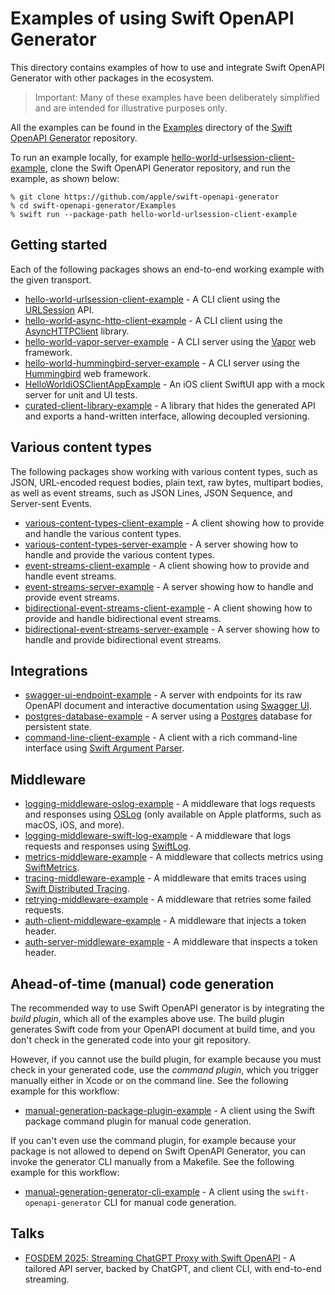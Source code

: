 # Examples of using Swift OpenAPI Generator

This directory contains examples of how to use and
integrate Swift OpenAPI Generator with other packages in the ecosystem.

> Important: Many of these examples have been deliberately simplified and are intended for illustrative purposes only.

All the examples can be found in the [Examples](https://github.com/apple/swift-openapi-generator/tree/main/Examples) directory of the [Swift OpenAPI Generator](https://github.com/apple/swift-openapi-generator) repository.

To run an example locally, for example [hello-world-urlsession-client-example](https://github.com/apple/swift-openapi-generator/tree/main/Examples/hello-world-urlsession-client-example), clone the Swift OpenAPI Generator repository, and run the example, as shown below:

```console
% git clone https://github.com/apple/swift-openapi-generator
% cd swift-openapi-generator/Examples
% swift run --package-path hello-world-urlsession-client-example
```

## Getting started

Each of the following packages shows an end-to-end working example with the given transport.

- [hello-world-urlsession-client-example](./hello-world-urlsession-client-example) - A CLI client using the [URLSession](https://developer.apple.com/documentation/foundation/urlsession) API.
- [hello-world-async-http-client-example](./hello-world-async-http-client-example) - A CLI client using the [AsyncHTTPClient](https://github.com/swift-server/async-http-client) library.
- [hello-world-vapor-server-example](./hello-world-vapor-server-example) - A CLI server using the [Vapor](https://github.com/vapor/vapor) web framework.
- [hello-world-hummingbird-server-example](./hello-world-hummingbird-server-example) - A CLI server using the [Hummingbird](https://github.com/hummingbird-project/hummingbird) web framework.
- [HelloWorldiOSClientAppExample](./HelloWorldiOSClientAppExample) - An iOS client SwiftUI app with a mock server for unit and UI tests.
- [curated-client-library-example](./curated-client-library-example) - A library that hides the generated API and exports a hand-written interface, allowing decoupled versioning.

## Various content types

The following packages show working with various content types, such as JSON, URL-encoded request bodies, plain text, raw bytes, multipart bodies, as well as event streams, such as JSON Lines, JSON Sequence, and Server-sent Events.

- [various-content-types-client-example](./various-content-types-client-example) - A client showing how to provide and handle the various content types.
- [various-content-types-server-example](./various-content-types-server-example) - A server showing how to handle and provide the various content types.
- [event-streams-client-example](./event-streams-client-example) - A client showing how to provide and handle event streams.
- [event-streams-server-example](./event-streams-server-example) - A server showing how to handle and provide event streams.
- [bidirectional-event-streams-client-example](./bidirectional-event-streams-client-example) - A client showing how to provide and handle bidirectional event streams.
- [bidirectional-event-streams-server-example](./bidirectional-event-streams-server-example) - A server showing how to handle and provide bidirectional event streams.

## Integrations

- [swagger-ui-endpoint-example](./swagger-ui-endpoint-example) - A server with endpoints for its raw OpenAPI document and interactive documentation using [Swagger UI](https://github.com/swagger-api/swagger-ui).
- [postgres-database-example](./postgres-database-example) - A server using a [Postgres](https://www.postgresql.org) database for persistent state.
- [command-line-client-example](./command-line-client-example) - A client with a rich command-line interface using [Swift Argument Parser](https://github.com/apple/swift-argument-parser).

## Middleware

- [logging-middleware-oslog-example](./logging-middleware-oslog-example) - A middleware that logs requests and responses using [OSLog](https://developer.apple.com/documentation/os/oslog) (only available on Apple platforms, such as macOS, iOS, and more).
- [logging-middleware-swift-log-example](./logging-middleware-swift-log-example) - A middleware that logs requests and responses using [SwiftLog](https://github.com/apple/swift-log).
- [metrics-middleware-example](./metrics-middleware-example) - A middleware that collects metrics using [SwiftMetrics](https://github.com/apple/swift-metrics).
- [tracing-middleware-example](./tracing-middleware-example) - A middleware that emits traces using [Swift Distributed Tracing](https://github.com/apple/swift-distributed-tracing).
- [retrying-middleware-example](./retrying-middleware-example) - A middleware that retries some failed requests.
- [auth-client-middleware-example](./auth-client-middleware-example) - A middleware that injects a token header.
- [auth-server-middleware-example](./auth-server-middleware-example) - A middleware that inspects a token header.

## Ahead-of-time (manual) code generation

The recommended way to use Swift OpenAPI generator is by integrating the _build plugin_, which all of the examples above use. The build plugin generates Swift code from your OpenAPI document at build time, and you don't check in the generated code into your git repository. 

However, if you cannot use the build plugin, for example because you must check in your generated code, use the _command plugin_, which you trigger manually either in Xcode or on the command line. See the following example for this workflow:

- [manual-generation-package-plugin-example](./manual-generation-package-plugin-example) - A client using the Swift package command plugin for manual code generation.

If you can't even use the command plugin, for example because your package is not allowed to depend on Swift OpenAPI Generator, you can invoke the generator CLI manually from a Makefile. See the following example for this workflow:

- [manual-generation-generator-cli-example](./manual-generation-generator-cli-example) - A client using the `swift-openapi-generator` CLI for manual code generation.

## Talks

- [FOSDEM 2025: Streaming ChatGPT Proxy with Swift OpenAPI](./streaming-chatgpt-proxy) - A tailored API server, backed by ChatGPT, and client CLI, with end-to-end streaming.
